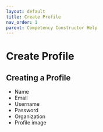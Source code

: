 ```yaml
---
layout: default
title: Create Profile
nav_order: 1
parent: Competency Constructor Help
---
```

# Create Profile
## Creating a Profile

- Name
- Email
- Username
- Password
- Organization
- Profile image